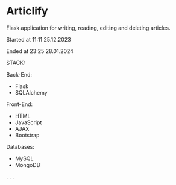# Articlify
Flask application for writing, reading, editing and deleting articles.

Started at 11:11 25.12.2023

Ended at 23:25 28.01.2024


STACK:

Back-End:
- Flask
- SQLAlchemy

Front-End:
- HTML
- JavaScript
- AJAX
- Bootstrap

Databases:
- MySQL
- MongoDB

.
.
.
